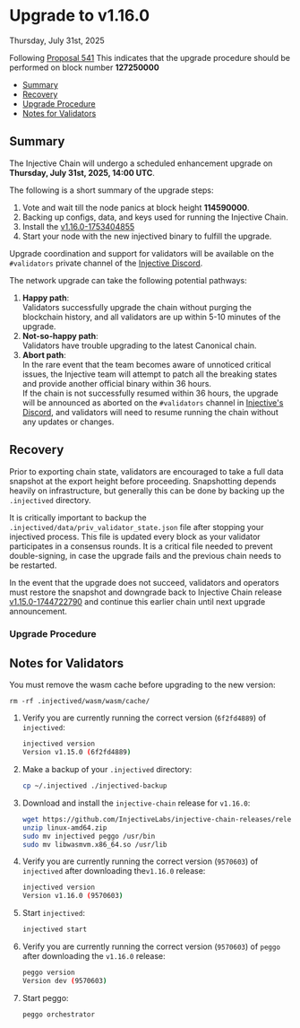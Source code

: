 # Upgrade to v1.16.0

Thursday, July 31st, 2025

Following [Proposal 541](https://injhub.com/proposal/541/) This indicates that the upgrade procedure should be performed on block number **127250000**

* [Summary](#summary)
* [Recovery](#recovery)
* [Upgrade Procedure](#upgrade-procedure)
* [Notes for Validators](#notes-for-validators)

## Summary

The Injective Chain will undergo a scheduled enhancement upgrade on **Thursday, July 31st, 2025, 14:00 UTC**.

The following is a short summary of the upgrade steps:

1. Vote and wait till the node panics at block height **114590000**.
2. Backing up configs, data, and keys used for running the Injective Chain.
3. Install the [v1.16.0-1753404855](https://github.com/InjectiveLabs/injective-chain-releases/releases/tag/v1.16.0-1753404855)
4. Start your node with the new injectived binary to fulfill the upgrade.

Upgrade coordination and support for validators will be available on the `#validators` private channel of the [Injective Discord](https://discord.gg/injective).

The network upgrade can take the following potential pathways:

1. **Happy path**:\
   Validators successfully upgrade the chain without purging the blockchain history, and all validators are up within 5-10 minutes of the upgrade.
2. **Not-so-happy path**:\
   Validators have trouble upgrading to the latest Canonical chain.
3. **Abort path**:\
   In the rare event that the team becomes aware of unnoticed critical issues, the Injective team will attempt to patch all the breaking states and provide another official binary within 36 hours.\
   If the chain is not successfully resumed within 36 hours, the upgrade will be announced as aborted on the `#validators` channel in [Injective's Discord](https://discord.gg/injective), and validators will need to resume running the chain without any updates or changes.

## Recovery

Prior to exporting chain state, validators are encouraged to take a full data snapshot at the export height before proceeding. Snapshotting depends heavily on infrastructure, but generally this can be done by backing up the `.injectived` directory.

It is critically important to backup the `.injectived/data/priv_validator_state.json` file after stopping your injectived process. This file is updated every block as your validator participates in a consensus rounds. It is a critical file needed to prevent double-signing, in case the upgrade fails and the previous chain needs to be restarted.

In the event that the upgrade does not succeed, validators and operators must restore the snapshot and downgrade back to Injective Chain release [v1.15.0-1744722790](https://github.com/InjectiveLabs/injective-chain-releases/releases/tag/v1.15.0-1744722790) and continue this earlier chain until next upgrade announcement.

### Upgrade Procedure

## Notes for Validators

You must remove the wasm cache before upgrading to the new version:

```shell
rm -rf .injectived/wasm/wasm/cache/
```

1.  Verify you are currently running the correct version (`6f2fd4889`) of `injectived`:

    ```bash
    injectived version
    Version v1.15.0 (6f2fd4889)
    ```

2.  Make a backup of your `.injectived` directory:

    ```bash
    cp ~/.injectived ./injectived-backup
    ```

3. Download and install the `injective-chain` release for `v1.16.0`:

    ```bash
    wget https://github.com/InjectiveLabs/injective-chain-releases/releases/download/v1.16.0-1753404855/linux-amd64.zip
    unzip linux-amd64.zip
    sudo mv injectived peggo /usr/bin
    sudo mv libwasmvm.x86_64.so /usr/lib
    ```

4.  Verify you are currently running the correct version (`9570603`) of `injectived` after downloading the`v1.16.0` release:

    ```bash
    injectived version
    Version v1.16.0 (9570603)
    ```

5.  Start `injectived`:

    ```bash
    injectived start
    ```

6.  Verify you are currently running the correct version (`9570603`) of `peggo` after downloading the `v1.16.0` release:

    ```bash
    peggo version
    Version dev (9570603)
    ```

7.  Start peggo:

    ```bash
    peggo orchestrator
    ```
